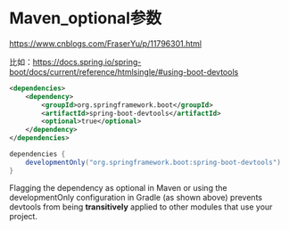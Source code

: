 # Maven_optional参数


https://www.cnblogs.com/FraserYu/p/11796301.html


比如：https://docs.spring.io/spring-boot/docs/current/reference/htmlsingle/#using-boot-devtools

```xml
<dependencies>
    <dependency>
        <groupId>org.springframework.boot</groupId>
        <artifactId>spring-boot-devtools</artifactId>
        <optional>true</optional>
    </dependency>
</dependencies>
```

```gradle
dependencies {
    developmentOnly("org.springframework.boot:spring-boot-devtools")
}
```


Flagging the dependency as optional in Maven or using the developmentOnly configuration in Gradle (as shown above) prevents devtools from being **transitively** applied to other modules that use your project.


